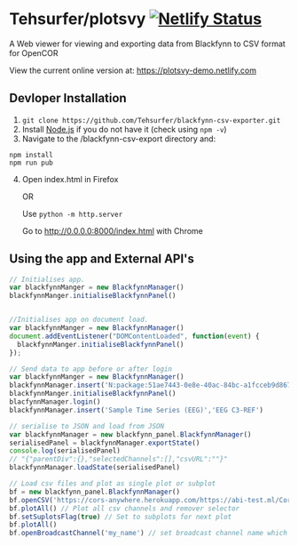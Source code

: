 Tehsurfer/plotsvy
[![Netlify Status](https://api.netlify.com/api/v1/badges/a81b760a-7b4e-461a-9362-aab4104e2e97/deploy-status)](https://app.netlify.com/sites/plotsvy-demo/deploys)
======
A Web viewer for viewing and exporting data from Blackfynn to CSV format for OpenCOR

View the current online version at:
https://plotsvy-demo.netlify.com

Devloper Installation
------
1. `git clone https://github.com/Tehsurfer/blackfynn-csv-exporter.git`
2. Install [Node.js](https://nodejs.org/en/) if you do not have it (check using `npm -v`)
3. Navigate to the /blackfynn-csv-export directory and: 
```
npm install
npm run pub
```
4. Open index.html in Firefox 

    OR
    
    Use `python -m http.server`
    
    Go to http://0.0.0.0:8000/index.html with Chrome
    
Using the app and External API's
-------
```javascript
// Initialises app.
var blackfynnManger = new BlackfynnManager()
blackfynnManger.initialiseBlackfynnPanel()


//Initialises app on document load.
var blackfynnManger = new BlackfynnManager()
document.addEventListener("DOMContentLoaded", function(event) { 
  blackfynnManger.initialiseBlackfynnPanel()
});

// Send data to app before or after login
var blackfynnManger = new BlackfynnManager()
blackfynnManager.insert('N:package:51ae7443-0e8e-40ac-84bc-a1fcceb9d867','EEG FZ-REF')
blackfynnManger.initialiseBlackfynnPanel()
blacfynnManager.login()
blackfynnManager.insert('Sample Time Series (EEG)','EEG C3-REF')

// serialise to JSON and load from JSON
var blackfynnManager = new blackfynn_panel.BlackfynnManager()
serialisedPanel = blackfynnManager.exportState()
console.log(serialisedPanel)
// "{"parentDiv":{},"selectedChannels":[],"csvURL":""}"
blackfynnManager.loadState(serialisedPanel)

// Load csv files and plot as single plot or subplot
bf = new blackfynn_panel.BlackfynnManager()
bf.openCSV('https://cors-anywhere.herokuapp.com/https://abi-test.ml/Cors_Test/Sample_1_18907001_channel_1.csv')
bf.plotAll() // Plot all csv channels and remover selector
bf.setSuplotsFlag(true) // Set to subplots for next plot
bf.plotAll() 
bf.openBroadcastChannel('my_name') // set broadcast channel name which returns serialised state on select.onchange
```


